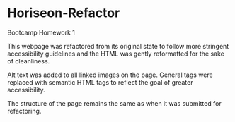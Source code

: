 # Horiseon-Refactor
Bootcamp Homework 1

This webpage was refactored from its original state to follow more stringent accessibility guidelines and the HTML was gently reformatted for the sake of cleanliness.

Alt text was added to all linked images on the page.
General tags were replaced with semantic HTML tags to reflect the goal of greater accessibility.

The structure of the page remains the same as when it was submitted for refactoring.
